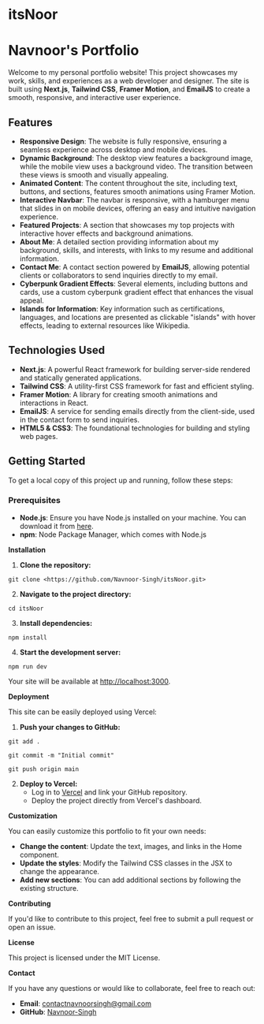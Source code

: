 # itsNoor
# Navnoor's Portfolio

Welcome to my personal portfolio website! This project showcases my work, skills, and experiences as a web developer and designer. The site is built using **Next.js**, **Tailwind CSS**, **Framer Motion**, and **EmailJS** to create a smooth, responsive, and interactive user experience.

## Features

- **Responsive Design**: The website is fully responsive, ensuring a seamless experience across desktop and mobile devices.
- **Dynamic Background**: The desktop view features a background image, while the mobile view uses a background video. The transition between these views is smooth and visually appealing.
- **Animated Content**: The content throughout the site, including text, buttons, and sections, features smooth animations using Framer Motion.
- **Interactive Navbar**: The navbar is responsive, with a hamburger menu that slides in on mobile devices, offering an easy and intuitive navigation experience.
- **Featured Projects**: A section that showcases my top projects with interactive hover effects and background animations.
- **About Me**: A detailed section providing information about my background, skills, and interests, with links to my resume and additional information.
- **Contact Me**: A contact section powered by **EmailJS**, allowing potential clients or collaborators to send inquiries directly to my email.
- **Cyberpunk Gradient Effects**: Several elements, including buttons and cards, use a custom cyberpunk gradient effect that enhances the visual appeal.
- **Islands for Information**: Key information such as certifications, languages, and locations are presented as clickable "islands" with hover effects, leading to external resources like Wikipedia.

## Technologies Used

- **Next.js**: A powerful React framework for building server-side rendered and statically generated applications.
- **Tailwind CSS**: A utility-first CSS framework for fast and efficient styling.
- **Framer Motion**: A library for creating smooth animations and interactions in React.
- **EmailJS**: A service for sending emails directly from the client-side, used in the contact form to send inquiries.
- **HTML5 & CSS3**: The foundational technologies for building and styling web pages.

## Getting Started

To get a local copy of this project up and running, follow these steps:

### Prerequisites

- **Node.js**: Ensure you have Node.js installed on your machine. You can download it from [here](https://nodejs.org/).
- **npm**: Node Package Manager, which comes with Node.js

**Installation**

1. **Clone the repository:**

```
git clone <https://github.com/Navnoor-Singh/itsNoor.git>

```
2. **Navigate to the project directory:**

```
cd itsNoor
```

3. **Install dependencies:**

```
npm install
```

4. **Start the development server:**

```
npm run dev
```

Your site will be available at <http://localhost:3000>.

**Deployment**

This site can be easily deployed using Vercel:

1. **Push your changes to GitHub:**

```
git add .
```

```
git commit -m "Initial commit"
```

```
git push origin main
```

2. **Deploy to Vercel:**
    - Log in to [Vercel](https://vercel.com/) and link your GitHub repository.
    - Deploy the project directly from Vercel's dashboard.

**Customization**

You can easily customize this portfolio to fit your own needs:

- **Change the content**: Update the text, images, and links in the Home component.
- **Update the styles**: Modify the Tailwind CSS classes in the JSX to change the appearance.
- **Add new sections**: You can add additional sections by following the existing structure.

**Contributing**

If you'd like to contribute to this project, feel free to submit a pull request or open an issue.

**License**

This project is licensed under the MIT License.

**Contact**

If you have any questions or would like to collaborate, feel free to reach out:

- **Email**: [contactnavnoorsingh@gmail.com](mailto:contactnavnoorsingh@gmail.com)
- **GitHub**: [Navnoor-Singh](https://github.com/Navnoor-Singh)

